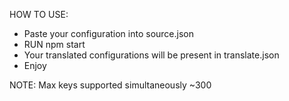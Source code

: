 HOW TO USE:

- Paste your configuration into source.json
- RUN npm start
- Your translated configurations will be present in translate.json
- Enjoy


NOTE:
Max keys supported simultaneously ~300
